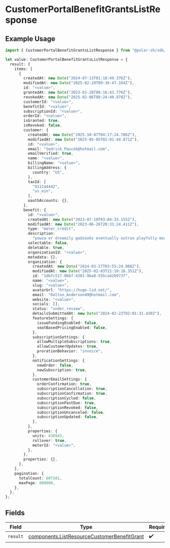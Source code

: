# CustomerPortalBenefitGrantsListResponse

## Example Usage

```typescript
import { CustomerPortalBenefitGrantsListResponse } from "@polar-sh/sdk/models/operations/customerportalbenefitgrantslist.js";

let value: CustomerPortalBenefitGrantsListResponse = {
  result: {
    items: [
      {
        createdAt: new Date("2024-07-13T01:18:49.376Z"),
        modifiedAt: new Date("2025-02-20T09:36:47.164Z"),
        id: "<value>",
        grantedAt: new Date("2023-01-28T00:16:43.776Z"),
        revokedAt: new Date("2025-02-06T08:24:40.978Z"),
        customerId: "<value>",
        benefitId: "<value>",
        subscriptionId: "<value>",
        orderId: "<value>",
        isGranted: true,
        isRevoked: false,
        customer: {
          createdAt: new Date("2025-10-07T04:17:24.786Z"),
          modifiedAt: new Date("2025-05-05T02:01:44.871Z"),
          id: "<value>",
          email: "Sedrick_Paucek@hotmail.com",
          emailVerified: true,
          name: "<value>",
          billingName: "<value>",
          billingAddress: {
            country: "US",
          },
          taxId: [
            "911144442",
            "us_ein",
          ],
          oauthAccounts: {},
        },
        benefit: {
          id: "<value>",
          createdAt: new Date("2023-07-10T03:04:33.155Z"),
          modifiedAt: new Date("2023-06-26T20:31:24.411Z"),
          type: "meter_credit",
          description:
            "yowza er dreamily gadzooks eventually outrun playfully mortally",
          selectable: false,
          deletable: true,
          organizationId: "<value>",
          metadata: {},
          organization: {
            createdAt: new Date("2024-03-27T03:55:24.068Z"),
            modifiedAt: new Date("2025-02-03T21:10:18.351Z"),
            id: "1dbfc517-0bbf-4301-9ba8-555ca42b9737",
            name: "<value>",
            slug: "<value>",
            avatarUrl: "https://huge-lid.net/",
            email: "Dalton_Anderson49@hotmail.com",
            website: "<value>",
            socials: [],
            status: "under_review",
            detailsSubmittedAt: new Date("2024-02-22T02:01:31.430Z"),
            featureSettings: {
              issueFundingEnabled: false,
              seatBasedPricingEnabled: false,
            },
            subscriptionSettings: {
              allowMultipleSubscriptions: true,
              allowCustomerUpdates: true,
              prorationBehavior: "invoice",
            },
            notificationSettings: {
              newOrder: false,
              newSubscription: true,
            },
            customerEmailSettings: {
              orderConfirmation: true,
              subscriptionCancellation: true,
              subscriptionConfirmation: true,
              subscriptionCycled: false,
              subscriptionPastDue: true,
              subscriptionRevoked: false,
              subscriptionUncanceled: false,
              subscriptionUpdated: false,
            },
          },
          properties: {
            units: 430943,
            rollover: true,
            meterId: "<value>",
          },
        },
        properties: {},
      },
    ],
    pagination: {
      totalCount: 607201,
      maxPage: 808600,
    },
  },
};
```

## Fields

| Field                                                                                                      | Type                                                                                                       | Required                                                                                                   | Description                                                                                                |
| ---------------------------------------------------------------------------------------------------------- | ---------------------------------------------------------------------------------------------------------- | ---------------------------------------------------------------------------------------------------------- | ---------------------------------------------------------------------------------------------------------- |
| `result`                                                                                                   | [components.ListResourceCustomerBenefitGrant](../../models/components/listresourcecustomerbenefitgrant.md) | :heavy_check_mark:                                                                                         | N/A                                                                                                        |